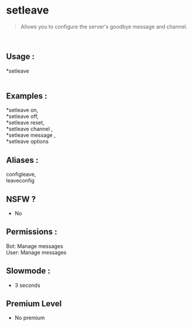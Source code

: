 # setleave

> Allows you to configure the server's goodbye message and channel.

<br>

## Usage :

*setleave <option> <argument> 

## Examples :

*setleave on,
<br>*setleave off,
<br>*setleave reset,
<br>*setleave channel <mention>,
<br>*setleave message <message>,
<br>*setleave options

## Aliases :

configleave,
<br>leaveconfig

## NSFW ?

- No

## Permissions :

Bot: Manage messages
<br>
User: Manage messages

## Slowmode :

- 3 seconds

## Premium Level

- No premium